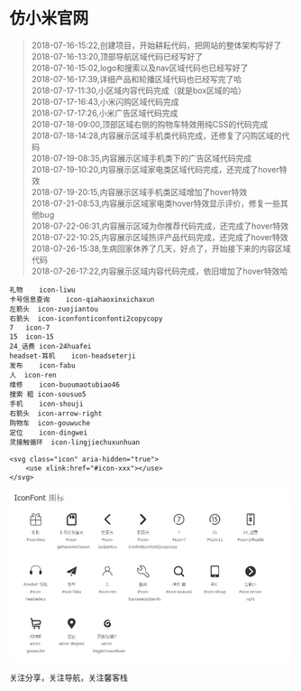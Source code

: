 # 仿小米官网

> 2018-07-16-15:22,创建项目，开始耕耘代码，把网站的整体架构写好了<br>
> 2018-07-16-13:20,顶部导航区域代码已经写好了<br>
> 2018-07-16-15:02,logo和搜索以及nav区域代码也已经写好了<br>
> 2018-07-16-17:39,详细产品和轮播区域代码也已经写完了哈<br>
> 2018-07-17-11:30,小区域内容代码完成（就是box区域的哈）<br>
> 2018-07-17-16:43,小米闪购区域代码完成<br>
> 2018-07-17-17:26,小米广告区域代码完成<br>
> 2018-07-18-09:00,顶部区域右侧的购物车特效用纯CSS的代码完成<br>
> 2018-07-18-14:28,内容展示区域手机类代码完成，还修复了闪购区域的代码<br>
> 2018-07-19-08:35,内容展示区域手机类下的广告区域代码完成<br>
> 2018-07-19-10:20,内容展示区域家电类区域代码完成，还完成了hover特效<br>
> 2018-07-19-20:15,内容展示区域手机类区域增加了hover特效<br>
> 2018-07-21-08:53,内容展示区域家电类hover特效显示评价，修复一些其他bug<br>
> 2018-07-22-06:31,内容展示区域为你推荐代码完成，还完成了hover特效<br>
> 2018-07-22-10:25,内容展示区域热评产品代码完成，还完成了hover特效<br>
> 2018-07-26-15:38,生病回家休养了几天，好点了，开始接下来的内容区域代码<br>
> 2018-07-26-17:22,内容展示区域内容代码完成，依旧增加了hover特效哈<br>

```
礼物    icon-liwu
卡号信息查询    icon-qiahaoxinxichaxun
左箭头  icon-zuojiantou
右箭头  icon-iconfonticonfonti2copycopy
7   icon-7
15  icon-15
24_话费 icon-24huafei
headset-耳机    icon-headseterji
发布    icon-fabu
人  icon-ren
维修    icon-buoumaotubiao46
搜索 粗 icon-sousuo5
手机    icon-shouji
右箭头  icon-arrow-right
购物车  icon-gouwuche
定位    icon-dingwei
灵接触循环  icon-lingjiechuxunhuan
```

```
<svg class="icon" aria-hidden="true">
    <use xlink:href="#icon-xxx"></use>
</svg>
```
![icon](img/icon.png)

关注分享，关注导航，关注馨客栈


